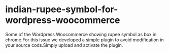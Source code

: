 # indian-rupee-symbol-for-wordpress-woocommerce
Some of the Wordpress Woocommerce showing rupee symbol as box in chrome.For this issue we developed a simple plugin to avoid modification in your source cods.Simply upload and activate the plugin.
